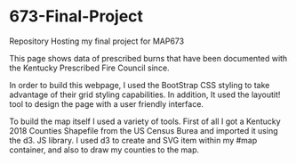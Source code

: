 # 673-Final-Project
Repository Hosting my final project for MAP673

This page shows data of prescribed burns that have been documented with the Kentucky Prescribed Fire Council since.

In order to build this webpage, I used the BootStrap CSS styling to take advantage of their grid styling capabilities. In addition, It used the layoutit! tool to design the page with a user friendly interface.

To build the map itself I used a variety of tools. First of all I got a Kentucky 2018 Counties Shapefile from the US Census Burea and imported it using the d3. JS library. I used d3 to create and SVG item within my #map container, and also to draw my counties to the map.